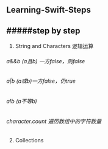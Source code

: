 ## Learning-Swift-Steps
#####step by step
----

1. String and Characters
 逻辑运算
 
 ###### a&&b (a且b) 一方false，则false
 ###### a|b (a或b)一方false，仍true
 ###### a!b  (a不等b)
 ###### character.count 遍历数组中的字符数量
 
2. Collections

